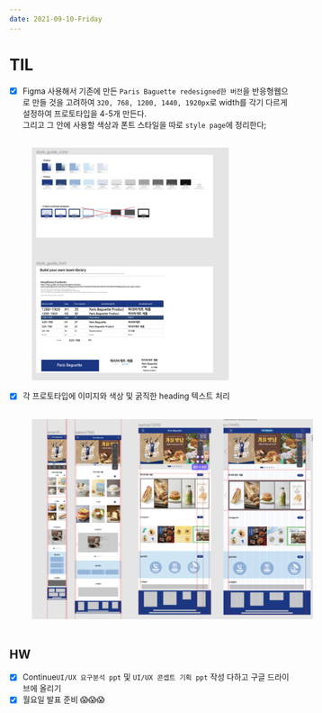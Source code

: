 ```yaml
---
date: 2021-09-10-Friday
---
```


# TIL 

- [x] Figma 사용해서 기존에 만든 `Paris Baguette redesigned한 버전`을 반응형웹으로 만들 것을 고려하여 `320, 768, 1200, 1440, 1920px`로 width를 각기 다르게 설정하여 프로토타입을 4-5개 만든다.     
그리고 그 안에 사용할 색상과 폰트 스타일을 따로 `style page`에 정리한다;

<br>

<img src="./images/style_page.png" alt="반응형 프로토타입 색상 및 폰트 정리" width="350px"  style="padding-left: 40px;" />     

<br>

- [x] 각 프로토타입에 이미지와 색상 및 굵직한 heading 텍스트 처리 

<br>

<img src="./images/prototypes_ver_3.png" alt="반응형 프로토타입 ver.3." width="500px"  style="padding-left: 40px;" />     

<br>
<br>

## HW
- [x] Continue`UI/UX 요구분석 ppt` 및 `UI/UX 콘셉트 기획 ppt` 작성 다하고 구글 드라이브에 올리기 
- [x] 월요일 발표 준비 😱😱😱

<!-- ---

<details>
<summary>CLICK ME!</summary>  

- cf.  
  - https://screensiz.es/
  - https://mediaqueri.es/

</detials> -->

